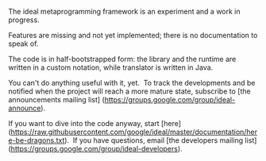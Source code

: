The ideal metaprogramming framework is an experiment and a work in progress.

Features are missing and not yet implemented; there is no documentation
to speak of.

The code is in half-bootstrapped form: the library and the runtime are
written in a custom notation, while translator is written in Java.

You can't do anything useful with it, yet.&nbsp; To track the developments
and be notified when the project will reach a more mature state, subscribe to
[the announcements mailing list] (https://groups.google.com/group/ideal-announce).

If you want to dive into the code anyway, start [here]
(https://raw.githubusercontent.com/google/ideal/master/documentation/here-be-dragons.txt).&nbsp;
If you have questions, email [the developers mailing list]
(https://groups.google.com/group/ideal-developers).
